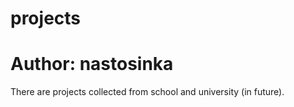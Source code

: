 # projects

# Author: nastosinka

There are projects collected from school and university (in future).

